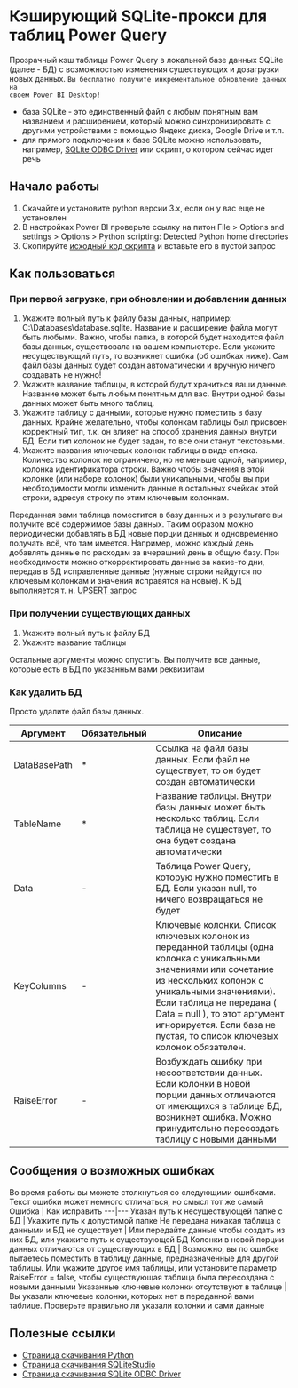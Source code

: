 # Кэширующий SQLite-прокси для таблиц Power Query

Прозрачный кэш таблицы Power Query в локальной базе данных SQLite (далее - БД) с возможностью изменения существующих и дозагрузки новых данных. <code>Вы бесплатно получите инкрементальное обновление данных на своем Power BI Desktop!</code>
- база SQLite - это единственный файл с любым понятным вам названием и расширением, который можно синхронизировать с другими устройствами с помощью Яндекс диска, Google Drive и т.п.
- для прямого подключения к базе SQLite можно использовать, например, [SQLite ODBC Driver](http://www.ch-werner.de/sqliteodbc/) или скрипт, о котором сейчас идет речь

## Начало работы
1. Скачайте и установите python версии 3.x, если он у вас еще не установлен
1. В настройках Power BI проверьте ссылку на питон File > Options and settings > Options > Python scripting: Detected Python home directories
1. Скопируйте [исходный код скрипта](https://raw.githubusercontent.com/meta110/powerbi/master/sqliteproxy/pbi2sqlite.m) и вставьте его в пустой запрос

## Как пользоваться

### При первой загрузке, при обновлении и добавлении данных
1. Укажите полный путь к файлу базы данных, например: C:\Databases\database.sqlite. Название и расширение файла могут быть любыми. Важно, чтобы папка, в которой будет находится файл базы данных, существовала на вашем компьютере. Если укажите несуществующий путь, то возникнет ошибка (об ошибках ниже). Сам файл базы данных будет создан автоматически и вручную ничего создавать не нужно!
1. Укажите название таблицы, в которой будут храниться ваши данные. Название может быть любым понятным для вас. Внутри одной базы данных может быть много таблиц.
1. Укажите таблицу с данными, которые нужно поместить в базу данных. Крайне желательно, чтобы колонкам таблицы был присвоен корректный тип, т.к. он влияет на способ хранения данных внутри БД. Если тип колонок не будет задан, то все они станут текстовыми.
1. Укажите названия ключевых колонок таблицы в виде списка. Количество колонок не ограничено, но не меньше одной, например, колонка идентификатора строки. Важно чтобы значения в этой колонке (или наборе колонок) были уникальными, чтобы вы при необходимости могли изменить данные в остальных ячейках этой строки, адресуя строку по этим ключевым колонкам.

Переданная вами таблица поместится в базу данных и в результате вы получите всё содержимое базы данных. Таким образом можно периодически добавлять в БД новые порции данных и одновременно получать всё, что там имеется. Например, можно каждый день добавлять данные по расходам за вчерашний день в общую базу. При необходимости можно откорректировать данные за какие-то дни, передав в БД исправленные данные (нужные строки найдутся по ключевым колонкам и значения исправятся на новые). К БД выполняется т. н. [UPSERT запрос](http://www.sqlite.org/draft/lang_upsert.html)

### При получении существующих данных
1. Укажите полный путь к файлу БД
1. Укажите название таблицы

Остальные аргументы можно опустить. Вы получите все данные, которые есть в БД по указанным вами реквизитам

### Как удалить БД
Просто удалите файл базы данных.

Аргумент | Обязательный | Описание
---|---|---
DataBasePath | * | Ссылка на файл базы данных. Если файл не существует, то он будет создан автоматически
TableName | * | Название таблицы. Внутри базы данных может быть несколько таблиц. Если таблица не существует, то она будет создана автоматически
Data | - |  Таблица Power Query, которую нужно поместить в БД. Если указан null, то ничего возвращаться не будет
KeyColumns | - | Ключевые колонки. Список ключевых колонок из переданной таблицы (одна колонка с уникальными значениями или сочетание из нескольких колонок с уникальными значениями). Если таблица не передана ( Data = null ), то этот аргумент игнорируется. Если база не пустая, то список ключевых колонок обязателен.
RaiseError | - | Возбуждать ошибку при несоответствии данных. Если колонки в новой порции данных отличаются от имеющихся в таблице БД, возникнет ошибка. Можно принудительно пересоздать таблицу с новыми данными

## Сообщения о возможных ошибках
Во время работы вы можете столкнуться со следующими ошибками. Текст ошибки может немного отличаться, но смысл тот же самый
Ошибка | Как исправить
---|---
Указан путь к несуществующей папке с БД | Укажите путь к допустимой папке
Не передана никакая таблица с данными и БД не существует | Или передайте данные чтобы создать из них БД, или укажите путь к существующей БД
Колонки в новой порции данных отличаются от существующих в БД | Возможно, вы по ошибке пытаетесь поместить в таблицу данные, предназначенные для другой таблицы. Или укажите другое имя таблицы, или установите параметр RaiseError = false, чтобы существующая таблица была пересоздана с новыми данными
Указанные ключевые колонки отсутствуют в таблице | Вы указали ключевые колонки, которых нет в переданной вами таблице. Проверьте правильно ли указали колонки и сами данные

## Полезные ссылки
- [Страница скачивания Python](https://www.python.org/downloads/)
- [Страница скачивания SQLiteStudio](https://sqlitestudio.pl/)
- [Страница скачивания SQLite ODBC Driver](http://www.ch-werner.de/sqliteodbc/)
